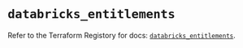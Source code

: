# `databricks_entitlements`

Refer to the Terraform Registory for docs: [`databricks_entitlements`](https://registry.terraform.io/providers/databricks/databricks/1.20.0/docs/resources/entitlements).
